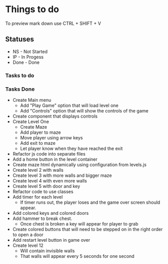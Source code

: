 # Things to do

To preview mark down use CTRL + SHIFT + V

## Statuses

- NS - Not Started
- IP - In Progess
- Done - Done

### Tasks to do

### Tasks Done

- Create Main menu
  - Add "Play Game" option that will load level one
  - Add "Controls" option that will show the controls of the game
- Create component that displays controls
- Create Level One
  - Create Maze
  - Add player to maze
  - Move player using arrow keys
  - Add exit to maze
  - Let player know when they have reached the exit
- Refactor js code into separate files
- Add a home button in the level container
- Create maze html dynamically using configuration from levels.js
- Create level 2 with walls
- Create level 3 with more walls and bigger maze
- Create level 4 with even more walls
- Create level 5 with door and key
- Refactor code to use classes
- Add timer for each level
  - If timer runs out, the player loses and the game over screen should appear.
- Add colored keys and colored doors
- Add hammer to break chest.
  - Once chest is broken a key will appear for player to grab
- Create colored buttons that will need to be stepped on in the right order to open a door
- Add restart level button in game over
- Create level 12
  - Will contain invisible walls
  - That walls will appear every 5 seconds for one second
  